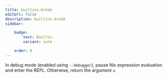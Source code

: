 ```yaml
---
title: builtins.break
editUrl: false
description: builtins.break
sidebar:

    badge:
        text: Builtin
        variant: note

    order: 0
---
```


In debug mode (enabled using `--debugger`), pause Nix expression evaluation and enter the REPL.
Otherwise, return the argument `v`.


